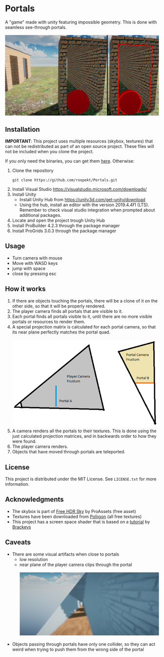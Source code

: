 # Portals 

A "game" made with unity featuring impossible geometry. This is done with seamless see-through portals.
<br/><br/>
![Portal example](https://github.com/roopekt/Portals/blob/main/ReadmeData/portal_example.png)

## Installation 

__IMPORTANT__: This project uses multiple resources (skybox, textures) that can not be redistributed as part of an open source project.
These files will not be included when you clone the project.

If you only need the binaries, you can get them [here](https://github.com/roopekt/Portals/releases). Otherwise:

 1. Clone the repository
	```shell
	git clone https://github.com/roopekt/Portals.git
	```
2. Install Visual Studio
	https://visualstudio.microsoft.com/downloads/
3. Install Unity
	- Install Unity Hub from https://unity3d.com/get-unity/download
	- Using the hub, install  an editor with the version 2019.4.4f1 (LTS). Remember to check visual studio integration when prompted about additional packages.
4. Locate and open the project trough Unity Hub
5. Install ProBuilder 4.2.3 through the package manager
6. Install ProGrids 3.0.3 through the package manager

## Usage 

 - Turn camera with mouse
 - Move with WASD keys
 - jump with space
 - close by pressing esc

## How it works 

1. If there are objects touching the portals, there will be a clone of it on the other side, so that it will be properly rendered.
2. The player camera finds all portals that are visible to it.
3. Each portal finds all portals visible to it, until there are no more visible portals or resources to render them.
4. A special projection matrix is calculated for each portal camera, so that its near plane perfectly matches the portal quad.
<br/><br/>
![Portal example](https://github.com/roopekt/Portals/blob/main/ReadmeData/frustum_diagram.png)
5. A camera renders all the portals to their textures. This is done using the just calculated projection matrices, and in backwards order to how they were found.
6. The player camera renders.
7. Objects that have moved through portals are teleported.

## License 

This project is distributed under the MIT License. See `LICENSE.txt` for more information.

## Acknowledgments 

- The skybox is part of [Free HDR Sky](https://assetstore.unity.com/packages/2d/textures-materials/sky/free-hdr-sky-61217) by ProAssets (free asset)
- Textures have been downloaded from [Poliigon](https://www.poliigon.com/) (all free textures)
- This project has a screen space shader that is based on a [tutorial](https://www.youtube.com/watch?v=cuQao3hEKfs) by [Brackeys](https://www.youtube.com/channel/UCYbK_tjZ2OrIZFBvU6CCMiA)

## Caveats

- There are some visual artifacts when close to portals
	- low resolution
	- near plane of the player camera clips through the portal 
<br/><br/>
![bad visual artifacts](https://github.com/roopekt/Portals/blob/main/ReadmeData/artifacts.png)
<br/><br/>
- Objects passing through portals have only one collider, so they can act weird when trying to push them from the wrong side of the portal
